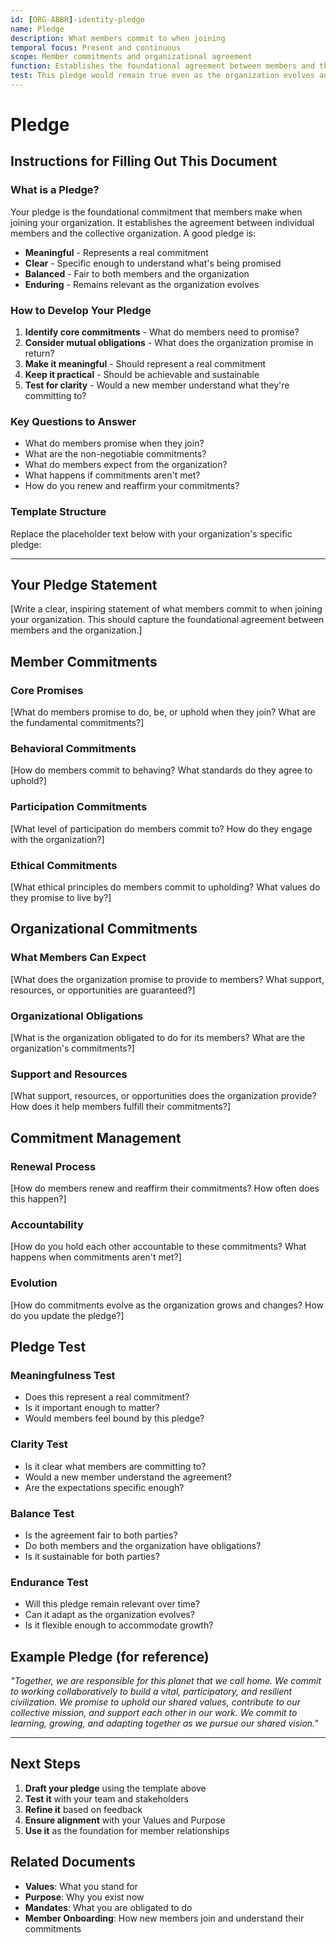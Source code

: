 ```yaml
---
id: [ORG-ABBR]-identity-pledge
name: Pledge
description: What members commit to when joining
temporal focus: Present and continuous
scope: Member commitments and organizational agreement
function: Establishes the foundational agreement between members and the organization
test: This pledge would remain true even as the organization evolves and grows
---
```


# Pledge

## Instructions for Filling Out This Document

### What is a Pledge?
Your pledge is the foundational commitment that members make when joining your organization. It establishes the agreement between individual members and the collective organization. A good pledge is:
- **Meaningful** - Represents a real commitment
- **Clear** - Specific enough to understand what's being promised
- **Balanced** - Fair to both members and the organization
- **Enduring** - Remains relevant as the organization evolves

### How to Develop Your Pledge

1. **Identify core commitments** - What do members need to promise?
2. **Consider mutual obligations** - What does the organization promise in return?
3. **Make it meaningful** - Should represent a real commitment
4. **Keep it practical** - Should be achievable and sustainable
5. **Test for clarity** - Would a new member understand what they're committing to?

### Key Questions to Answer

- What do members promise when they join?
- What are the non-negotiable commitments?
- What do members expect from the organization?
- What happens if commitments aren't met?
- How do you renew and reaffirm your commitments?

### Template Structure

Replace the placeholder text below with your organization's specific pledge:

---

## Your Pledge Statement

[Write a clear, inspiring statement of what members commit to when joining your organization. This should capture the foundational agreement between members and the organization.]

## Member Commitments

### Core Promises
[What do members promise to do, be, or uphold when they join? What are the fundamental commitments?]

### Behavioral Commitments
[How do members commit to behaving? What standards do they agree to uphold?]

### Participation Commitments
[What level of participation do members commit to? How do they engage with the organization?]

### Ethical Commitments
[What ethical principles do members commit to upholding? What values do they promise to live by?]

## Organizational Commitments

### What Members Can Expect
[What does the organization promise to provide to members? What support, resources, or opportunities are guaranteed?]

### Organizational Obligations
[What is the organization obligated to do for its members? What are the organization's commitments?]

### Support and Resources
[What support, resources, or opportunities does the organization provide? How does it help members fulfill their commitments?]

## Commitment Management

### Renewal Process
[How do members renew and reaffirm their commitments? How often does this happen?]

### Accountability
[How do you hold each other accountable to these commitments? What happens when commitments aren't met?]

### Evolution
[How do commitments evolve as the organization grows and changes? How do you update the pledge?]

## Pledge Test

### Meaningfulness Test
- Does this represent a real commitment?
- Is it important enough to matter?
- Would members feel bound by this pledge?

### Clarity Test
- Is it clear what members are committing to?
- Would a new member understand the agreement?
- Are the expectations specific enough?

### Balance Test
- Is the agreement fair to both parties?
- Do both members and the organization have obligations?
- Is it sustainable for both parties?

### Endurance Test
- Will this pledge remain relevant over time?
- Can it adapt as the organization evolves?
- Is it flexible enough to accommodate growth?

## Example Pledge (for reference)

*"Together, we are responsible for this planet that we call home. We commit to working collaboratively to build a vital, participatory, and resilient civilization. We promise to uphold our shared values, contribute to our collective mission, and support each other in our work. We commit to learning, growing, and adapting together as we pursue our shared vision."*

---

## Next Steps

1. **Draft your pledge** using the template above
2. **Test it** with your team and stakeholders
3. **Refine it** based on feedback
4. **Ensure alignment** with your Values and Purpose
5. **Use it** as the foundation for member relationships

## Related Documents

- **Values**: What you stand for
- **Purpose**: Why you exist now
- **Mandates**: What you are obligated to do
- **Member Onboarding**: How new members join and understand their commitments
